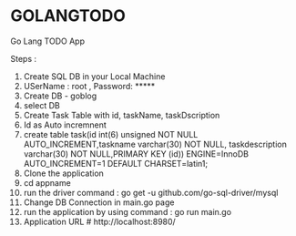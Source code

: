# GOLANGTODO
Go Lang TODO App

Steps : 

1. Create SQL DB in your Local Machine
2. USerName : root , Password: *****
3. Create DB - goblog
4. select DB
5. Create Task Table with id, taskName, taskDscription
6. Id as Auto incremnent
7. create table task(id int(6) unsigned NOT NULL AUTO_INCREMENT,taskname varchar(30) NOT NULL,
taskdescription varchar(30) NOT NULL,PRIMARY KEY (id)) ENGINE=InnoDB AUTO_INCREMENT=1 DEFAULT CHARSET=latin1;
8. Clone the application
9.  cd appname
10. run the driver command : go get -u github.com/go-sql-driver/mysql
11. Change DB Connection in main.go page
12. run the application by using command : go run main.go
13. Application URL # http://localhost:8980/

